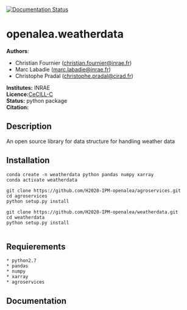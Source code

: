 [![Documentation Status](https://readthedocs.org/projects/weatherdata/badge/?version=latest)](https://weatherdata.readthedocs.io/en/latest/?badge=latest)
# openalea.weatherdata

**Authors**: 
   * Christian Fournier (christian.fournier@inrae.fr)
   * Marc Labadie (marc.labadie@inrae.fr)
   * Christophe Pradal (christophe.pradal@cirad.fr)

**Institutes:** INRAE   
**Licence:**[CeCILL-C](https://raw.githubusercontent.com/H2020-IPM-openalea/weatherdata/master/LICENSE.txt)   
**Status:** python package   
**Citation:**

## Description
An open source library for data structure for handling weather data
## Installation

```
conda create -n weatherdata python pandas numpy xarray 
conda activate weatherdata

git clone https://github.com/H2020-IPM-openalea/agroservices.git
cd agroservices
python setup.py install

git clone https://github.com/H2020-IPM-openalea/weatherdata.git
cd weatherdata
python setup.py install


```

## Requierements
    * python2.7
    * pandas
    * numpy
    * xarray
    * agroservices

## Documentation

